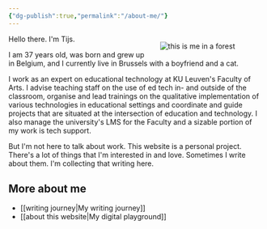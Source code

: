 ```yaml
---
{"dg-publish":true,"permalink":"/about-me/"}
---
```


<div style="width: 35%; float: right; margin: 0 2em;">
<p><img src="https://filedn.eu/lk3agvt89YPVfVtjPtpWrdX/me.jpg" alt="this is me in a forest" /></p>
</div>
<p class="introduction">Hello there. I'm Tijs.</p>
I am 37 years old, was born and grew up in Belgium, and I currently live in Brussels with a boyfriend and a cat.

I work as an expert on educational technology at KU Leuven's Faculty of Arts. I advise teaching staff on the use of ed tech in- and outside of the classroom, organise and lead trainings on the qualitative implementation of various technologies in educational settings and coordinate and guide projects that are situated at the intersection of education and technology. I also manage the university's LMS for the Faculty and a sizable portion of my work is tech support.

But I'm not here to talk about work. This website is a personal project. There's a lot of things that I'm interested in and love. Sometimes I write about them. I'm collecting that writing here.
## More about me
- [[writing journey\|My writing journey]]
- [[about this website\|My digital playground]]
